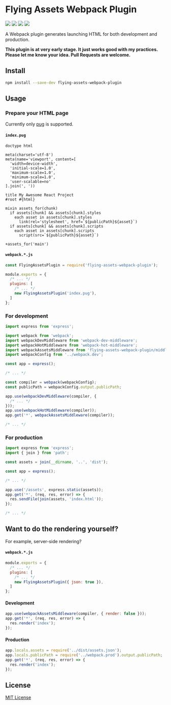 Flying Assets Webpack Plugin
==========

[![][npm-version]][npm-url] [![][npm-downloads]][npm-url] [![][license-img]][license-url] [![][issues-img]][issues-url]

A Webpack plugin generates launching HTML for both development and production.

**This plugin is at very early stage. It just works good with my practices. Please let me know your idea. Pull Requests are welcome.**

## Install

```sh
npm install --save-dev flying-assets-webpack-plugin
```

## Usage

### Prepare your HTML page

Currently only [pug](https://pugjs.org/) is supported.

#### `index.pug`

```pug
doctype html

meta(charset='utf-8')
meta(name='viewport', content=[
  'width=device-width',
  'initial-scale=1.0',
  'maximum-scale=1.0',
  'minimum-scale=1.0',
  'user-scalable=no'
].join(', '))

title My Awesome React Project
#root #{html}

mixin assets_for(chunk)
  if assets[chunk] && assets[chunk].styles
    each asset in assets[chunk].styles
      link(rel='stylesheet', href=`${publicPath}${asset}`)
  if assets[chunk] && assets[chunk].scripts
    each asset in assets[chunk].scripts
      script(src=`${publicPath}${asset}`)

+assets_for('main')
```

#### `webpack.*.js`

```js
const FlyingAssetsPlugin = require('flying-assets-webpack-plugin');

module.exports = {
  /* ... */
  plugins: [
    /* ... */
    new FlyingAssetsPlugin('index.pug'),
  ]
};
```

### For development

```js
import express from 'express';

import webpack from 'webpack';
import webpackDevMiddleware from 'webpack-dev-middleware';
import webpackHotMiddleware from 'webpack-hot-middleware';
import webpackAssetsMiddleware from 'flying-assets-webpack-plugin/middleware';
import webpackConfig from '../webpack.dev';

const app = express();

/* ... */

const compiler = webpack(webpackConfig);
const publicPath = webpackConfig.output.publicPath;

app.use(webpackDevMiddleware(compiler, {
  /* ... */
}));
app.use(webpackHotMiddleware(compiler));
app.get('*', webpackAssetsMiddleware(compiler));

/* ... */
```

### For production

```js
import express from 'express';
import { join } from 'path';

const assets = join(__dirname, '..', 'dist');

const app = express();

/* ... */

app.use('/assets', express.static(assets));
app.get('*', (req, res, error) => {
  res.sendFile(join(assets, 'index.html'));
});

/* ... */
```

## Want to do the rendering yourself?

For example, server-side rendering?

#### `webpack.*.js`

```js
module.exports = {
  /* ... */
  plugins: [
    /* ... */
    new FlyingAssetsPlugin({ json: true }),
  ]
};
```

#### Development

```js
app.use(webpackAssetsMiddleware(compiler, { render: false }));
app.get('*', (req, res, error) => {
  res.render('index');
});
```

#### Production

```js
app.locals.assets = require('../dist/assets.json');
app.locals.publicPath = require('../webpack.prod').output.publicPath;
app.get('*', (req, res, error) => {
  res.render('index');
});
```

## License

[MIT License](LICENSE)

[npm-version]: https://img.shields.io/npm/v/flying-assets-webpack-plugin.svg?style=flat-square
[npm-downloads]: https://img.shields.io/npm/dm/flying-assets-webpack-plugin.svg?style=flat-square
[npm-url]: https://www.npmjs.org/package/flying-assets-webpack-plugin
[license-img]: https://img.shields.io/npm/l/flying-assets-webpack-plugin.svg?style=flat-square
[license-url]: LICENSE
[issues-img]:   https://img.shields.io/github/issues/xingrz/flying-assets-webpack-plugin.svg?style=flat-square
[issues-url]: https://github.com/xingrz/flying-assets-webpack-plugin/issues
